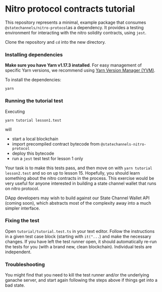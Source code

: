 # Nitro protocol contracts tutorial

This repository represents a minimal, example package that consumes `@statechannels/nitro-protocol`as a dependency. It provides a testing environment for interacting with the nitro solidity contracts, using `jest`.

Clone the repository and `cd` into the new directory.

### Installing dependencies

**Make sure you have Yarn v1.17.3 installed**. For easy management of specific Yarn versions, we recommend using [Yarn Version Manager (YVM)](https://github.com/tophat/yvm).

To install the dependencies:

```shell
yarn
```

### Running the tutorial test

Executing

```shell
yarn tutorial lesson1.test
```

will

- start a local blockchain
- import precompiled contract bytecode from `@statechannels-nitro-protocol`
- deploy this bytecode
- run a `jest` test test for lesson 1 only

Your task is to make this tests pass, and then move on with `yarn tutorial lesson2.test` and so on up to lesson 15. Hopefully, you should learn something about the nitro contracts in the process. This exercise would be very useful for anyone interested in building a state channel wallet that runs on nitro protocol.

DApp developers may wish to build against our State Channel Wallet API (coming soon), which abstracts most of the complexity away into a much simpler interface.

### Fixing the test

Open `tutorial/tutorial.test.ts` in your text editor. Follow the instructions in a given test case block (starting with `it("...`) and make the necessary changes. If you have left the test runner open, it should automatically re-run the tests for you (with a brand new, clean blockchain). Individual tests are independent.

### Troubleshooting

You might find that you need to kill the test runner and/or the underlying ganache server, and start again following the steps above if things get into a bad state.
